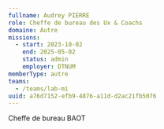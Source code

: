 ```yaml
---
fullname: Audrey PIERRE
role: Cheffe de bureau des Ux & Coachs
domaine: Autre
missions:
  - start: 2023-10-02
    end: 2025-05-02
    status: admin
    employer: DTNUM
memberType: autre
teams:
  - /teams/lab-mi
uuid: a76d7152-efb9-4876-a11d-d2ac21fb5076
---
```

Cheffe de bureau BAOT